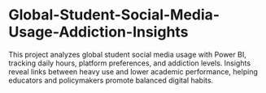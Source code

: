 # Global-Student-Social-Media-Usage-Addiction-Insights
This project analyzes global student social media usage with Power BI, tracking daily hours, platform preferences, and addiction levels. Insights reveal links between heavy use and lower academic performance, helping educators and policymakers promote balanced digital habits.
